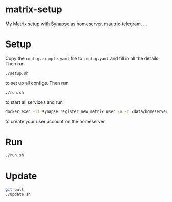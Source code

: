# matrix-setup

My Matrix setup with Synapse as homeserver, mautrix-telegram, ...

# Setup

Copy the `config.example.yaml` file to `config.yaml` and fill in all the details.  
Then run

```bash
./setup.sh
```

to set up all configs. Then run

```bash
./run.sh
```

to start all services and run

```bash
docker exec -it synapse register_new_matrix_user -a -c /data/homeserver.yaml http://localhost:8008
```

to create your user account on the homeserver.

# Run

```bash
./run.sh
```

# Update

```bash
git pull
./update.sh
```